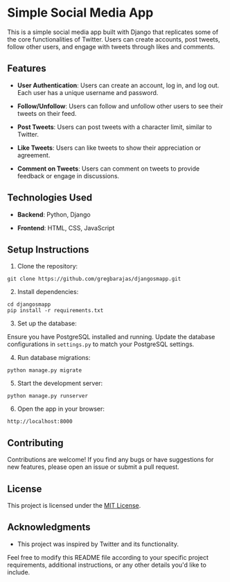 # Simple Social Media App

This is a simple social media app built with Django that replicates some of the core functionalities of Twitter. Users can create accounts, post tweets, follow other users, and engage with tweets through likes and comments.

## Features

- **User Authentication**: Users can create an account, log in, and log out. Each user has a unique username and password.

- **Follow/Unfollow**: Users can follow and unfollow other users to see their tweets on their feed.

- **Post Tweets**: Users can post tweets with a character limit, similar to Twitter.

- **Like Tweets**: Users can like tweets to show their appreciation or agreement.

- **Comment on Tweets**: Users can comment on tweets to provide feedback or engage in discussions.

## Technologies Used

- **Backend**: Python, Django

- **Frontend**: HTML, CSS, JavaScript

## Setup Instructions

1. Clone the repository:

```
git clone https://github.com/gregbarajas/djangosmapp.git
```

2. Install dependencies:

```
cd djangosmapp
pip install -r requirements.txt
```

3. Set up the database:

Ensure you have PostgreSQL installed and running. Update the database configurations in `settings.py` to match your PostgreSQL settings.

4. Run database migrations:

```
python manage.py migrate
```

5. Start the development server:

```
python manage.py runserver
```

6. Open the app in your browser:

```
http://localhost:8000
```

## Contributing

Contributions are welcome! If you find any bugs or have suggestions for new features, please open an issue or submit a pull request.

## License

This project is licensed under the [MIT License](LICENSE).

## Acknowledgments

- This project was inspired by Twitter and its functionality.

Feel free to modify this README file according to your specific project requirements, additional instructions, or any other details you'd like to include.
